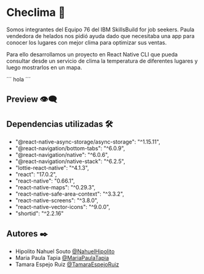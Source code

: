 # Checlima  🚀

Somos integrantes del Equipo 76 del IBM SkillsBuild for job seekers. 
Paula vendedora de helados nos pidió ayuda dado que necesitaba una 
app para conocer los lugares con mejor clima para optimizar sus ventas. 

Para ello desarrollamos un proyecto en React Native CLI que pueda consultar 
desde un servicio de clima la temperatura de diferentes lugares y luego 
mostrarlos en un mapa. 


´´´
hola
´´´









## Preview 👁️‍🗨️



## Dependencias utilizadas  🛠️

* "@react-native-async-storage/async-storage": "^1.15.11",
* "@react-navigation/bottom-tabs": "^6.0.9",
* "@react-navigation/native": "^6.0.6",
* "@react-navigation/native-stack": "^6.2.5",
* "lottie-react-native": "^4.1.3",
* "react": "17.0.2",
* "react-native": "0.66.1",
* "react-native-maps": "^0.29.3",
* "react-native-safe-area-context": "^3.3.2",
* "react-native-screens": "^3.8.0",
* "react-native-vector-icons": "^9.0.0",
* "shortid": "^2.2.16"



## Autores ✒️

- Hipolito Nahuel Souto [@NahuelHipolito](https://github.com/Nahuelhsouto)
- Maria Paula Tapia [@MariaPaulaTapia](https://github.com/PaolaTapia)
- Tamara Espejo Ruiz [@TamaraEspejoRuiz](https://github.com/tamaraespejoruiz/)
